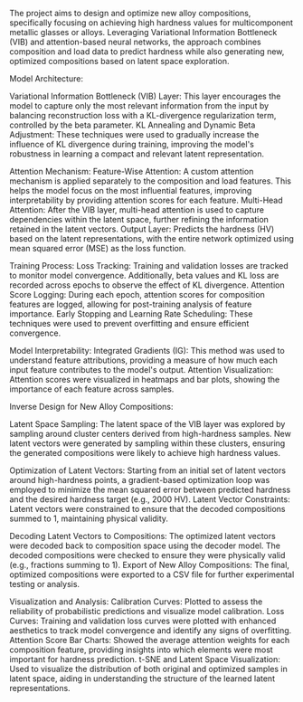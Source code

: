 The project aims to design and optimize new alloy compositions, specifically focusing on achieving high hardness values for multicomponent metallic glasses or alloys. Leveraging Variational Information Bottleneck (VIB) and attention-based neural networks, the approach combines composition and load data to predict hardness while also generating new, optimized compositions based on latent space exploration.

Model Architecture:

Variational Information Bottleneck (VIB) Layer: This layer encourages the model to capture only the most relevant information from the input by balancing reconstruction loss with a KL-divergence regularization term, controlled by the beta parameter. KL Annealing and Dynamic Beta Adjustment: These techniques were used to gradually increase the influence of KL divergence during training, improving the model's robustness in learning a compact and relevant latent representation.

Attention Mechanism: 
Feature-Wise Attention: A custom attention mechanism is applied separately to the composition and load features. This helps the model focus on the most influential features, improving interpretability by providing attention scores for each feature.
Multi-Head Attention: After the VIB layer, multi-head attention is used to capture dependencies within the latent space, further refining the information retained in the latent vectors.
Output Layer: Predicts the hardness (HV) based on the latent representations, with the entire network optimized using mean squared error (MSE) as the loss function.

Training Process:
Loss Tracking: Training and validation losses are tracked to monitor model convergence. Additionally, beta values and KL loss are recorded across epochs to observe the effect of KL divergence.
Attention Score Logging: During each epoch, attention scores for composition features are logged, allowing for post-training analysis of feature importance.
Early Stopping and Learning Rate Scheduling: These techniques were used to prevent overfitting and ensure efficient convergence.

Model Interpretability:
Integrated Gradients (IG): This method was used to understand feature attributions, providing a measure of how much each input feature contributes to the model's output.
Attention Visualization: Attention scores were visualized in heatmaps and bar plots, showing the importance of each feature across samples.

Inverse Design for New Alloy Compositions:

Latent Space Sampling:
The latent space of the VIB layer was explored by sampling around cluster centers derived from high-hardness samples.
New latent vectors were generated by sampling within these clusters, ensuring the generated compositions were likely to achieve high hardness values.

Optimization of Latent Vectors:
Starting from an initial set of latent vectors around high-hardness points, a gradient-based optimization loop was employed to minimize the mean squared error between predicted hardness and the desired hardness target (e.g., 2000 HV).
Latent Vector Constraints: Latent vectors were constrained to ensure that the decoded compositions summed to 1, maintaining physical validity.

Decoding Latent Vectors to Compositions:
The optimized latent vectors were decoded back to composition space using the decoder model.
The decoded compositions were checked to ensure they were physically valid (e.g., fractions summing to 1).
Export of New Alloy Compositions: The final, optimized compositions were exported to a CSV file for further experimental testing or analysis.

Visualization and Analysis:
Calibration Curves: Plotted to assess the reliability of probabilistic predictions and visualize model calibration.
Loss Curves: Training and validation loss curves were plotted with enhanced aesthetics to track model convergence and identify any signs of overfitting.
Attention Score Bar Charts: Showed the average attention weights for each composition feature, providing insights into which elements were most important for hardness prediction.
t-SNE and Latent Space Visualization: Used to visualize the distribution of both original and optimized samples in latent space, aiding in understanding the structure of the learned latent representations.
